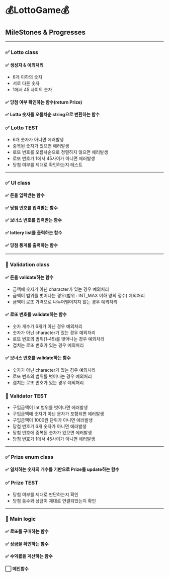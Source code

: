 # 💰LottoGame💰
## MileStones & Progresses 

---
### ✅ Lotto class
#### ✅️ 생성자 &️ 예외처리
- 6개 이하의 숫자
- 서로 다른 숫자
- 1에서 45 사이의 숫자
#### ✅ 당첨 여부 확인하는 함수(return Prize)
#### ✅️ Lotto 숫자를 오름차순 string으로 변환하는 함수
### ✅️ Lotto TEST
- 6개 숫자가 아니면 에러발생
- 중복된 숫자가 있으면 에러발생
- 로또 번호를 오름차순으로 정렬하지 않으면 에러발생
- 로또 번호가 1에서 45사이가 아니면 에러발생
- 당첨 여부를 제대로 확인하는지 테스트


---
### ✅ UI class
#### ✅ 돈을 입력받는 함수
#### ✅ 당첨 번호를 입력받는 함수
#### ✅ 보너스 번호를 입력받는 함수
#### ✅ lottery list를 출력하는 함수
#### ✅ 당첨 통계를 출력하는 함수

---
### 🚧️ Validation class
#### ✅ 돈을 validate하는 함수
- 금액에 숫자가 아닌 character가 있는 경우 예외처리
- 금액이 범위를 벗어나는 경우(범위 : INT_MAX 이하 양의 정수) 예외처리
- 금액이 로또 가격으로 나누어떨어지지 않는 경우 예외처리
#### ✅ 로또 번호를 validate하는 함수
- ️숫자 개수가 6개가 아닌 경우 예외처리
- 숫자가 아닌 character가 있는 경우 예외처리
- 로또 번호의 범위(1-45)를 벗어나는 경우 예외처리
- 겹치는 로또 번호가 있는 경우 예외처리
#### ✅ 보너스 번호를 validate하는 함수
- 숫자가 아닌 character가 있는 경우 예외처리
- 로또 번호의 범위를 벗어나는 경우 예외처리
- 겹치는 로또 번호가 있는 경우 예외처리
### 🚧 Validator TEST
- 구입금액이 Int 범위를 벗어나면 에러발생
- 구입금액에 숫자가 아닌 문자가 포함되면 에러발생
- 구입금액이 1000원 단위가 아니면 에러발생
- 당첨 번호가 6개 숫자가 아니면 에러발생
- 당첨 번호에 중복된 숫자가 있으면 에러발생
- 당첨 번호가 1에서 45사이가 아니면 에러발생

---
### ✅️ Prize enum class
#### ✅ 일치하는 숫자의 개수를 기반으로 Prize를 update하는 함수
### ✅ Prize TEST
- 당첨 여부를 제대로 판단하는지 확인
- 당첨 등수와 상금이 제대로 연결되었는지 확인

---
### 🚧️️ Main logic
#### ✅ 로또를 구매하는 함수
#### ✅ 상금을 확인하는 함수
#### ✅️ 수익률을 계산하는 함수
#### ⬜️ 메인함수
